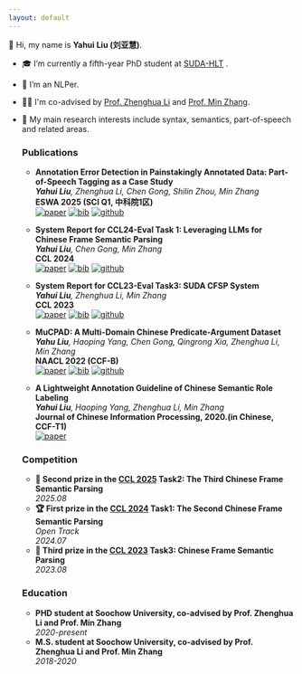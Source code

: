 ```yaml
---
layout: default
---
```


👋 Hi, my name is **Yahui Liu (刘亚慧)**. 
- 🎓 I’m currently a fifth-year PhD student at [SUDA-HLT](https://github.com/SUDA-LA) .
- 🌱 I’m an NLPer.
- 👨‍🏫 I'm co-advised by [Prof. Zhenghua Li](http://hlt.suda.edu.cn/~zhli/) and [Prof. Min Zhang](https://zhangminsuda.github.io/cn_homepage/).
- 🧐 My main research interests include syntax, semantics, part-of-speech and related areas.




  ### Publications

  * **Annotation Error Detection in Painstakingly Annotated Data: Part-of-Speech Tagging as a Case Study** <br>
    *__Yahui Liu__, Zhenghua Li, Chen Gong, Shilin Zhou, Min Zhang* <br>
    **ESWA 2025 (SCI Q1, 中科院1区)** <br>
    [![paper](https://img.shields.io/badge/paper-68b88e.svg?style=flat)](https://www.sciencedirect.com/science/article/pii/S0957417425019931)
    [![bib](https://img.shields.io/badge/bib-68b88e.svg?style=flat)](https://www.sciencedirect.com/science/article/pii/S0957417425019931?via%3Dihub)
    [![github](https://img.shields.io/badge/code-68b88e.svg?style=flat&logo=github)](https://github.com/yahui19960717/POS_AED.git)

  * **System Report for CCL24-Eval Task 1: Leveraging LLMs for Chinese Frame Semantic Parsing** <br>
    *__Yahui Liu__, Chen Gong, Min Zhang* <br>
    **CCL 2024** <br>
    [![paper](https://img.shields.io/badge/paper-68b88e.svg?style=flat)](https://aclanthology.org/2024.ccl-3.3.pdf)
    [![bib](https://img.shields.io/badge/bib-68b88e.svg?style=flat)](https://aclanthology.org/2024.ccl-3.3.bib)
    [![github](https://img.shields.io/badge/code-68b88e.svg?style=flat&logo=github)](https://github.com/yahui19960717/CCL2024-CFSP-LLM)

  * **System Report for CCL23-Eval Task3: SUDA CFSP System** <br> 
    *__Yahui Liu__, Zhenghua Li, Min Zhang* <br>
    **CCL 2023** <br>
    [![paper](https://img.shields.io/badge/paper-68b88e.svg?style=flat)](https://aclanthology.org/2023.ccl-3.9.pdf)
    [![bib](https://img.shields.io/badge/bib-68b88e.svg?style=flat)](https://aclanthology.org/2023.ccl-3.8.bib)
    [![github](https://img.shields.io/badge/code-68b88e.svg?style=flat&logo=github)](https://github.com/yahui19960717/CFN-FINETUNE)

  * **MuCPAD: A Multi-Domain Chinese Predicate-Argument Dataset** <br>
    *__Yahu Liu__, Haoping Yang, Chen Gong, Qingrong Xia, Zhenghua Li, Min Zhang* <br>
    **NAACL 2022 (CCF-B)** <br>
    [![paper](https://img.shields.io/badge/paper-68b88e.svg?style=flat)](https://aclanthology.org/2022.naacl-main.123/)
    [![bib](https://img.shields.io/badge/bib-68b88e.svg?style=flat)](https://aclanthology.org/2022.naacl-main.123.bib) 
    [![github](https://img.shields.io/badge/code-68b88e.svg?style=flat&logo=github)](https://github.com/suda-la/mucpad)

  * **A Lightweight Annotation Guideline of Chinese Semantic Role Labeling**  <br>
    *__Yahui Liu__, Haoping Yang, Zhenghua Li, Min Zhang* <br>
    **Journal of Chinese Information Processing, 2020.(in Chinese, CCF-T1)**  <br> 
    [![paper](https://img.shields.io/badge/paper-68b88e.svg?style=flat)](http://jcip.cipsc.org.cn/CN/Y2020/V34/I4/10)

  ### Competition
  * **🥈 Second prize in the [CCL 2025](http://cips-cl.org/static/CCL2025/cclEval/taskResults/index.html) Task2: The Third Chinese Frame Semantic Parsing** <br>
    *2025.08*
  * **🏆 First prize in the [CCL 2024](http://cips-cl.org/static/CCL2024/cclEval/taskEvaluation/index.html) Task1: The Second Chinese Frame Semantic Parsing** <br>
    *Open Track* <br>
    *2024.07*<br>
  * **🥉 Third prize in the [CCL 2023](http://cips-cl.org/static/CCL2023/cclEval/taskResults/index.html) Task3: Chinese Frame Semantic Parsing** <br>
    *2023.08*

  ### Education

  * **PHD student at Soochow University, co-advised by Prof. Zhenghua Li and Prof. Min Zhang**  <br>
    *2020-present*
  * **M.S. student at Soochow University, co-advised by Prof. Zhenghua Li and Prof. Min Zhang**  <br>
    *2018-2020*



